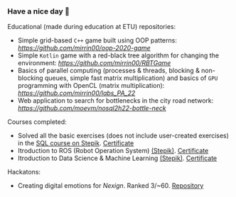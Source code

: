 ### Have a nice day 👋

Educational (made during education at ETU) repositories:
* Simple grid-based `C++` game built using OOP patterns: *https://github.com/mirrin00/oop-2020-game*
* Simple `Kotlin` game with a red-black tree algorithm for changing the environment: *https://github.com/mirrin00/RBTGame*
* Basics of parallel computing (processes & threads, blocking & non-blocking queues, simple fast matrix multiplication) and basics of `GPU` programming with OpenCL (matrix multiplication): *https://github.com/mirrin00/labs_PA_22*
* Web application to search for bottlenecks in the city road network: *https://github.com/moevm/nosql2h22-bottle-neck*

Courses completed:
* Solved all the basic exercises (does not include user-created exercises) in the [SQL course on Stepik](https://stepik.org/course/63054/info). [Certificate](https://stepik.org/cert/1073380)
* Itroduction to ROS (Robot Operation System) [(Stepik)](https://stepik.org/course/3222/info). [Certificate](https://stepik.org/cert/810969)
* Itroduction to Data Science & Machine Learning [(Stepik)](https://stepik.org/course/4852/info). [Certificate](https://stepik.org/cert/1746489)

Hackatons:
* Creating digital emotions for *Nexign*. Ranked 3/~60. [Repository](https://github.com/Homry/hackaton22)

<!--
**mirrin00/mirrin00** is a ✨ _special_ ✨ repository because its `README.md` (this file) appears on your GitHub profile.

Here are some ideas to get you started:

***Just get some rest😎***

- 🔭 I’m currently working on ...
- 🌱 I’m currently learning ...
- 👯 I’m looking to collaborate on ...
- 🤔 I’m looking for help with ...
- 💬 Ask me about ...
- 📫 How to reach me: ...
- 😄 Pronouns: ...
- ⚡ Fun fact: ...
-->

